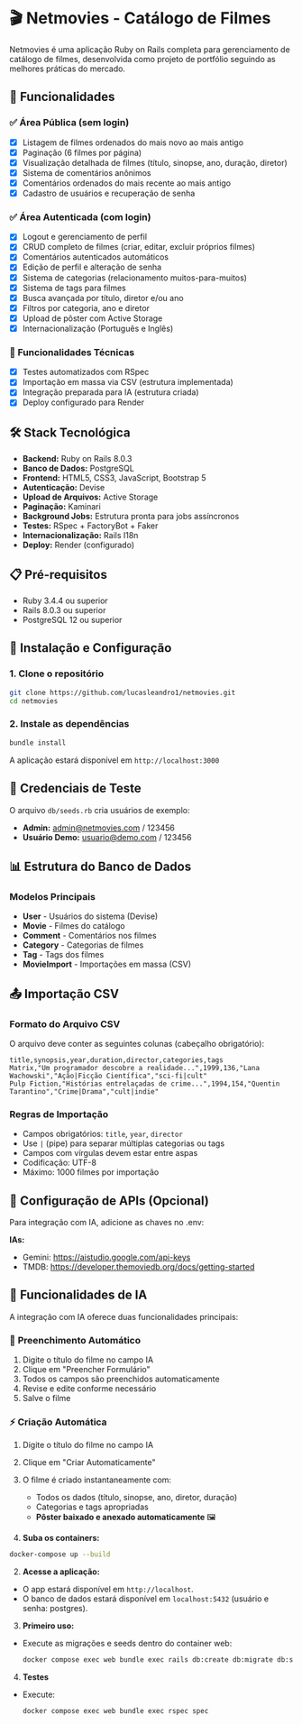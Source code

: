 # 🎬 Netmovies - Catálogo de Filmes

Netmovies é uma aplicação Ruby on Rails completa para gerenciamento de catálogo de filmes, desenvolvida como projeto de portfólio seguindo as melhores práticas do mercado.

## 🚀 Funcionalidades

### ✅ Área Pública (sem login)
- [x] Listagem de filmes ordenados do mais novo ao mais antigo
- [x] Paginação (6 filmes por página)
- [x] Visualização detalhada de filmes (título, sinopse, ano, duração, diretor)
- [x] Sistema de comentários anônimos
- [x] Comentários ordenados do mais recente ao mais antigo
- [x] Cadastro de usuários e recuperação de senha

### ✅ Área Autenticada (com login)
- [x] Logout e gerenciamento de perfil
- [x] CRUD completo de filmes (criar, editar, excluir próprios filmes)
- [x] Comentários autenticados automáticos
- [x] Edição de perfil e alteração de senha
- [x] Sistema de categorias (relacionamento muitos-para-muitos)
- [x] Sistema de tags para filmes
- [x] Busca avançada por título, diretor e/ou ano
- [x] Filtros por categoria, ano e diretor
- [x] Upload de pôster com Active Storage
- [x] Internacionalização (Português e Inglês)

### 🔧 Funcionalidades Técnicas
- [x] Testes automatizados com RSpec
- [x] Importação em massa via CSV (estrutura implementada)
- [x] Integração preparada para IA (estrutura criada)
- [x] Deploy configurado para Render

## 🛠️ Stack Tecnológica

- **Backend:** Ruby on Rails 8.0.3
- **Banco de Dados:** PostgreSQL
- **Frontend:** HTML5, CSS3, JavaScript, Bootstrap 5
- **Autenticação:** Devise
- **Upload de Arquivos:** Active Storage
- **Paginação:** Kaminari
- **Background Jobs:** Estrutura pronta para jobs assíncronos 
- **Testes:** RSpec + FactoryBot + Faker
- **Internacionalização:** Rails I18n
- **Deploy:** Render (configurado)

## 📋 Pré-requisitos

- Ruby 3.4.4 ou superior
- Rails 8.0.3 ou superior
- PostgreSQL 12 ou superior

## 🔧 Instalação e Configuração

### 1. Clone o repositório
```bash
git clone https://github.com/lucasleandro1/netmovies.git
cd netmovies
```

### 2. Instale as dependências
```bash
bundle install
```

A aplicação estará disponível em `http://localhost:3000`

## 👤 Credenciais de Teste

O arquivo `db/seeds.rb` cria usuários de exemplo:

- **Admin:** admin@netmovies.com / 123456
- **Usuário Demo:** usuario@demo.com / 123456

## 📊 Estrutura do Banco de Dados

### Modelos Principais

- **User** - Usuários do sistema (Devise)
- **Movie** - Filmes do catálogo
- **Comment** - Comentários nos filmes
- **Category** - Categorias de filmes
- **Tag** - Tags dos filmes
- **MovieImport** - Importações em massa (CSV)

## 📤 Importação CSV

### Formato do Arquivo CSV

O arquivo deve conter as seguintes colunas (cabeçalho obrigatório):

```csv
title,synopsis,year,duration,director,categories,tags
Matrix,"Um programador descobre a realidade...",1999,136,"Lana Wachowski","Ação|Ficção Científica","sci-fi|cult"
Pulp Fiction,"Histórias entrelaçadas de crime...",1994,154,"Quentin Tarantino","Crime|Drama","cult|indie"
```

### Regras de Importação

- Campos obrigatórios: `title`, `year`, `director`
- Use `|` (pipe) para separar múltiplas categorias ou tags
- Campos com vírgulas devem estar entre aspas
- Codificação: UTF-8
- Máximo: 1000 filmes por importação

## 🤖 Configuração de APIs (Opcional)

Para integração com IA, adicione as chaves no .env:

**IAs:**
- Gemini: https://aistudio.google.com/api-keys
- TMDB: https://developer.themoviedb.org/docs/getting-started 

## 🤖 Funcionalidades de IA

A integração com IA oferece duas funcionalidades principais:

### 📝 **Preenchimento Automático**
1. Digite o título do filme no campo IA
2. Clique em "Preencher Formulário"
3. Todos os campos são preenchidos automaticamente
4. Revise e edite conforme necessário
5. Salve o filme

### ⚡ **Criação Automática**
1. Digite o título do filme no campo IA
2. Clique em "Criar Automaticamente"
3. O filme é criado instantaneamente com:
   - Todos os dados (título, sinopse, ano, diretor, duração)
   - Categorias e tags apropriadas
   - **Pôster baixado e anexado automaticamente** 🖼️

1. **Suba os containers:**
  ```bash
  docker-compose up --build
  ```

2. **Acesse a aplicação:**
  - O app estará disponível em `http://localhost`.
  - O banco de dados estará disponível em `localhost:5432` (usuário e senha: postgres).

3. **Primeiro uso:**
  - Execute as migrações e seeds dentro do container web:
    ```bash
    docker compose exec web bundle exec rails db:create db:migrate db:seed
    ```
4. **Testes**
  - Execute:
    ```bash
    docker compose exec web bundle exec rspec spec
    ```